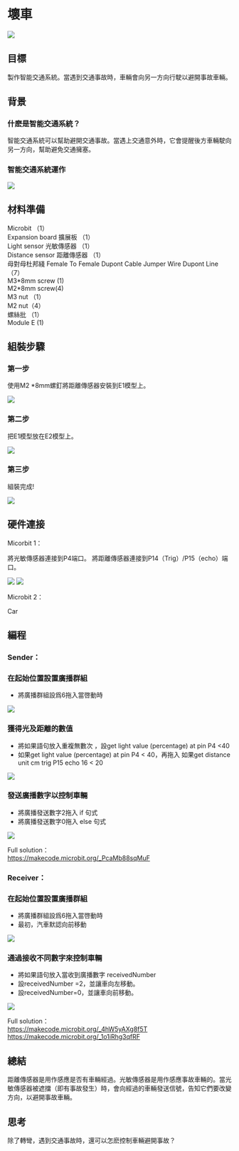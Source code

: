 # 壞車
![](picture/6/6_1.png)

## 目標

<P>
製作智能交通系統。當遇到交通事故時，車輛會向另一方向行駛以避開事故車輛。
<P>

## 背景
### 什麽是智能交通系統？

<P>
智能交通系統可以幫助避開交通事故。當遇上交通意外時，它會提醒後方車輛駛向另一方向，幫助避免交通擁塞。
<P>

### 智能交通系統運作

![](picture/6/6_3.png)

## 材料準備
<P>
Microbit （1）<BR>
Expansion board 擴展板 （1）<BR>
Light sensor 光敏傳感器 （1）<BR>
Distance sensor 距離傳感器 （1）<BR>
母對母杜邦綫 Female To Female Dupont Cable Jumper Wire Dupont Line （7）<BR>
M3*8mm screw (1)<BR>
M2*8mm screw(4)<BR>
M3 nut （1）<BR>
M2 nut（4）<BR>
螺絲批 （1）<BR>
Module E (1) <BR>
<P>

## 組裝步驟
### 第一步
<P>
使用M2 *8mm螺釘將距離傳感器安裝到E1模型上。
<P>
 
![](picture/6/6_4.png)

### 第二步
<P>
把E1模型放在E2模型上。
<P>
 
![](picture/6/6_5.png)

### 第三步
<P>
組裝完成!
<P>
 
![](picture/6/6_6.png)

## 硬件連接
<P>
Micorbit 1：
<P>

<P>
將光敏傳感器連接到P4端口。
將距離傳感器連接到P14（Trig）/P15（echo）端口。
<P>
 
![](picture/6/ch6pic.png)
![](picture/6/6_7.jpg)
<BR>
<P>
Microbit 2：
<P>
<P>
Car
<P>

## 編程

### Sender：

### 在起始位置設置廣播群組
+ 將廣播群組設爲6拖入當啓動時
 

![](picture/6/6_9.png)

### 獲得光及距離的數值
+ 將如果語句放入重複無數次 ，設get light value (percentage) at pin P4 <40
+ 如果get light value (percentage) at pin P4 < 40，再拖入 如果get distance unit cm trig P15 echo 16 < 20
 

![](picture/6/6_11.png)

### 發送廣播數字以控制車輛
+ 將廣播發送數字2拖入 if 句式<BR>
+ 將廣播發送數字0拖入 else 句式<BR>
 

![](picture/6/6_13.png)

<P>
Full solution：<BR>
<a href="https://makecode.microbit.org/_PcaMb88sqMuF">https://makecode.microbit.org/_PcaMb88sqMuF</a>
<P>

### Receiver：
### 在起始位置設置廣播群組
+ 將廣播群組設爲6拖入當啓動時
+ 最初，汽車默認向前移動
 

![](picture/6/6_15.png)
 

### 通過接收不同數字來控制車輛
+ 將如果語句放入當收到廣播數字 receivedNumber 
+ 設receivedNumber =2，並讓車向左移動。
+ 設receivedNumber=0，並讓車向前移動。
 

![](picture/6/6_17.png)

<P>
Full solution：<BR>
<a href="https://makecode.microbit.org/_4hW5yAXg8f5T">https://makecode.microbit.org/_4hW5yAXg8f5T</a><BR>
<a href="https://makecode.microbit.org/_1o1iRhg3qfRF">https://makecode.microbit.org/_1o1iRhg3qfRF</a>
<P>

## 總結

<P>
距離傳感器是用作感應是否有車輛經過。光敏傳感器是用作感應事故車輛的。當光敏傳感器被遮擋（即有事故發生）時，會向經過的車輛發送信號，告知它們要改變方向，以避開事故車輛。
<P>

## 思考

<P>
除了轉彎，遇到交通事故時，還可以怎麽控制車輛避開事故？
<P>

